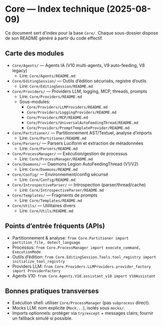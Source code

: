 # Core — Index technique (2025-08-09)

Ce document sert d’index pour la base `Core/`. Chaque sous-dossier dispose de son README généré à partir du code effectif.

## Carte des modules
- `Core/Agents/` — Agents IA (V10 multi-agents, V9 auto-feeding, V8 legacy)
  - Lire: `Core/Agents/README.md`
- `Core/EditingSession/` — Outils d’édition sécurisés, registre d’outils
  - Lire: `Core/EditingSession/README.md`
- `Core/Providers/` — Providers LLM, logging, MCP, threads, prompts
  - Lire: `Core/Providers/README.md`
  - Sous-modules:
    - `Core/Providers/LLMProviders/README.md`
    - `Core/Providers/LoggingProviders/README.md`
    - `Core/Providers/MCP/README.md`
    - `Core/Providers/UniversalAutoFeedingThread/README.md`
    - `Core/Providers/PromptTemplateProvider/README.md`
- `Core/Partitioner/` — Partitionnement AST/Textuel, analyse d’imports
  - Lire: `Core/Partitioner/README.md`
- `Core/Parsers/` — Parsers Luciform et extraction de métadonnées
  - Lire: `Core/Parsers/README.md`
- `Core/ProcessManager/` — Exécution/gestion de processus
  - Lire: `Core/ProcessManager/README.md`
- `Core/Daemons/` — Daemons Legion AutoFeedingThread (V1/V2)
  - Lire: `Core/Daemons/README.md`
- `Core/Config/` — Environnement/config sécurisé
  - Lire: `Core/Config/README.md`
- `Core/IntrospectiveParser/` — Introspection (parser/thread/cache)
  - Lire: `Core/IntrospectiveParser/README.md`
- `Core/Templates/` — Fragments de prompts
  - Lire: `Core/Templates/README.md`
- `Core/Utils/` — Utilitaires divers
  - Lire: `Core/Utils/README.md`

## Points d’entrée fréquents (APIs)
- Partitionnement & analyse: `from Core.Partitioner import partition_file, detect_language`
- Processus: `from Core.ProcessManager import execute_command, ExecutionMode`
- Outils d’édition: `from Core.EditingSession.Tools.tool_registry import initialize_tool_registry`
- Providers LLM: `from Core.Providers.LLMProviders.provider_factory import ProviderFactory`
- Agents V10: `from Core.Agents.V10.assistant_v10 import V10Assistant`

## Bonnes pratiques transverses
- Exécution shell: utiliser `Core/ProcessManager` (pas `subprocess` direct).
- Mocks LLM: nom explicite (`Mock...`), isolés sous `mocks/`.
- Imports optionnels: protéger via `try/except` + messages clairs; fournir un fallback simulé si possible.
